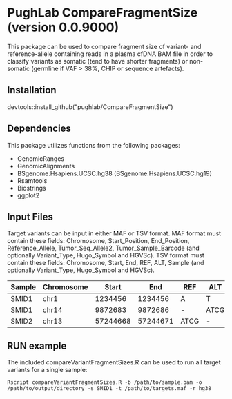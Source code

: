 # PughLab CompareFragmentSize (version 0.0.9000)
This package can be used to compare fragment size of variant- and reference-allele containing reads in a plasma cfDNA BAM file in order to classify variants as somatic (tend to have shorter fragments) or non-somatic (germline if VAF > 38%, CHIP or sequence artefacts).

## Installation
devtools::install_github("pughlab/CompareFragmentSize")

## Dependencies
This package utilizes functions from the following packages:
- GenomicRanges
- GenomicAlignments
- BSgenome.Hsapiens.UCSC.hg38 (BSgenome.Hsapiens.UCSC.hg19)
- Rsamtools
- Biostrings
- ggplot2

## Input Files
Target variants can be input in either MAF or TSV format. MAF format must contain these fields: Chromosome, Start_Position, End_Position, Reference_Allele, Tumor_Seq_Allele2, Tumor_Sample_Barcode (and optionally Variant_Type, Hugo_Symbol and HGVSc). TSV format must contain these fields: Chromosome, Start, End, REF, ALT, Sample (and optionally Variant_Type, Hugo_Symbol and HGVSc).

| Sample | Chromosome | Start | End | REF | ALT |
| --- | --- | --- | --- | --- | --- |
| SMID1 | chr1 | 1234456 | 1234456 | A | T |
| SMID1 | chr14 | 9872683 | 9872686 | - | ATCG |
| SMID2 | chr13 | 57244668 | 57244671 | ATCG | - |

## RUN example
The included compareVariantFragmentSizes.R can be used to run all target variants for a single sample:
```
Rscript compareVariantFragmentSizes.R -b /path/to/sample.bam -o /path/to/output/directory -s SMID1 -t /path/to/targets.maf -r hg38
```
